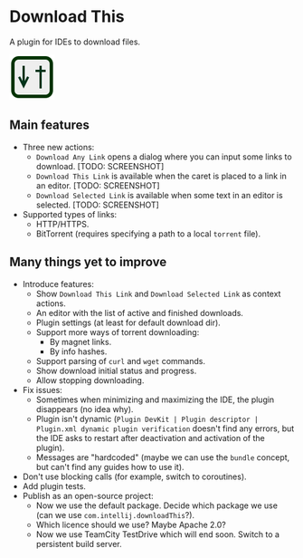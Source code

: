 # Download This
A plugin for IDEs to download files.

![Plugin Icon](plugin/src/main/resources/META-INF/pluginIcon.svg)

## Main features
* Three new actions:
    * `Download Any Link` opens a dialog where you can input some links to download. [TODO: SCREENSHOT]
    * `Download This Link` is available when the caret is placed to a link in an editor. [TODO: SCREENSHOT]
    * `Download Selected Link` is available when some text in an editor is selected. [TODO: SCREENSHOT]
* Supported types of links:
    * HTTP/HTTPS.
    * BitTorrent (requires specifying a path to a local `torrent` file).

## Many things yet to improve
* Introduce features:
    * Show `Download This Link` and `Download Selected Link` as context actions.
    * An editor with the list of active and finished downloads.
    * Plugin settings (at least for default download dir).
    * Support more ways of torrent downloading:
        * By magnet links.
        * By info hashes.
    * Support parsing of `curl` and `wget` commands.
    * Show download initial status and progress.
    * Allow stopping downloading.
* Fix issues:
    * Sometimes when minimizing and maximizing the IDE, the plugin disappears (no idea why).
    * Plugin isn't dynamic (`Plugin DevKit | Plugin descriptor | Plugin.xml dynamic plugin verification` doesn't find any errors, but the IDE asks to restart after deactivation and activation of the plugin).
    * Messages are "hardcoded" (maybe we can use the `bundle` concept, but can't find any guides how to use it).
* Don't use blocking calls (for example, switch to coroutines).
* Add plugin tests.
* Publish as an open-source project:
    * Now we use the default package. Decide which package we use (can we use `com.intellij.downloadThis`?).
    * Which licence should we use? Maybe Apache 2.0?
    * Now we use TeamCity TestDrive which will end soon. Switch to a persistent build server.
